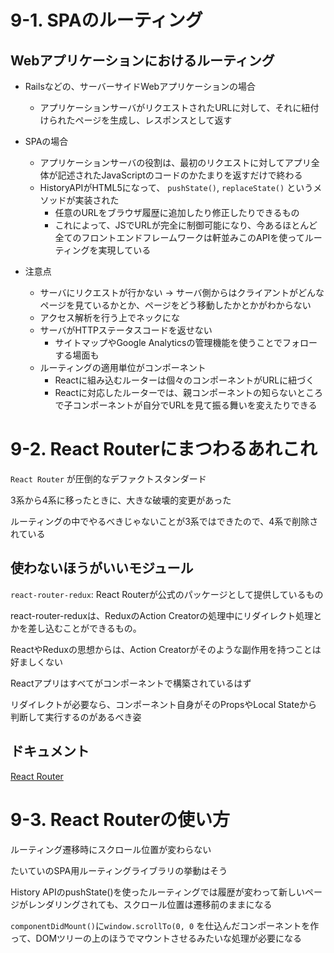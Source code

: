 # 9-1. SPAのルーティング

## Webアプリケーションにおけるルーティング
- Railsなどの、サーバーサイドWebアプリケーションの場合
  - アプリケーションサーバがリクエストされたURLに対して、それに紐付けられたページを生成し、レスポンスとして返す
- SPAの場合
  - アプリケーションサーバの役割は、最初のリクエストに対してアプリ全体が記述されたJavaScriptのコードのかたまりを返すだけで終わる
  - HistoryAPIがHTML5になって、 `pushState()`, `replaceState()` というメソッドが実装された
    - 任意のURLをブラウザ履歴に追加したり修正したりできるもの
    - これによって、JSでURLが完全に制御可能になり、今あるほとんど全てのフロントエンドフレームワークは軒並みこのAPIを使ってルーティングを実現している

- 注意点
  - サーバにリクエストが行かない -> サーバ側からはクライアントがどんなページを見ているかとか、ページをどう移動したかとかがわからない
  - アクセス解析を行う上でネックにな  
  - サーバがHTTPステータスコードを返せない
    - サイトマップやGoogle Analyticsの管理機能を使うことでフォローする場面も
  - ルーティングの適用単位がコンポーネント
    - Reactに組み込むルーターは個々のコンポーネントがURLに紐づく
    - Reactに対応したルーターでは、親コンポーネントの知らないところで子コンポーネントが自分でURLを見て振る舞いを変えたりできる

# 9-2. React Routerにまつわるあれこれ
`React Router` が圧倒的なデファクトスタンダード

3系から4系に移ったときに、大きな破壊的変更があった

ルーティングの中でやるべきじゃないことが3系ではできたので、4系で削除されている


## 使わないほうがいいモジュール
`react-router-redux`: React Routerが公式のパッケージとして提供しているもの

react-router-reduxは、ReduxのAction Creatorの処理中にリダイレクト処理とかを差し込むことができるもの。

ReactやReduxの思想からは、Action Creatorがそのような副作用を持つことは好ましくない

Reactアプリはすべてがコンポーネントで構築されているはず

リダイレクトが必要なら、コンポーネント自身がそのPropsやLocal Stateから判断して実行するのがあるべき姿

## ドキュメント
[React Router](https://reacttraining.com/react-router/web/guides/quick-start)


# 9-3. React Routerの使い方
ルーティング遷移時にスクロール位置が変わらない

たいていのSPA用ルーティングライブラリの挙動はそう

History APIのpushState()を使ったルーティングでは履歴が変わって新しいページがレンダリングされても、スクロール位置は遷移前のままになる

`componentDidMount()`に`window.scrollTo(0, 0` を仕込んだコンポーネントを作って、DOMツリーの上のほうでマウントさせるみたいな処理が必要になる
